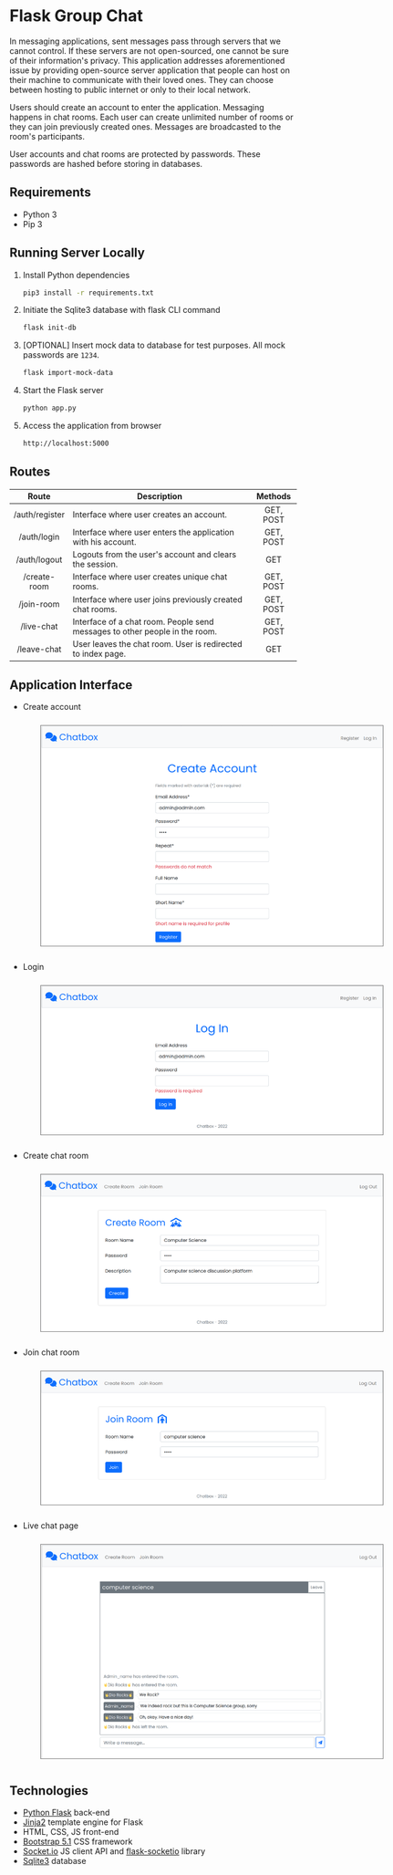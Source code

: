 # Flask Group Chat

In messaging applications, sent messages pass through servers that we cannot control. If these servers are not open-sourced, one cannot be sure of their information's privacy. This application addresses aforementioned issue by providing open-source server application that people can host on their machine to communicate with their loved ones. They can choose between hosting to public internet or only to their local network.

Users should create an account to enter the application. Messaging happens in chat rooms. Each user can create unlimited number of rooms or they can join previously created ones. Messages are broadcasted to the room's participants. 

User accounts and chat rooms are protected by passwords. These passwords are hashed before storing in databases.

## Requirements

* Python 3
* Pip 3

## Running Server Locally

1. Install Python dependencies
    ```sh
    pip3 install -r requirements.txt
    ```
1. Initiate the Sqlite3 database with flask CLI command
    ```sh
    flask init-db
    ```
1. [OPTIONAL] Insert mock data to database for test purposes. All mock passwords are `1234`.
    ```sh
    flask import-mock-data
    ```
1. Start the Flask server
    ```sh
    python app.py
    ```
1. Access the application from browser
    ```sh
    http://localhost:5000
    ```

## Routes

| Route | Description | Methods |
|:---:|---|:---:|
| /auth/register | Interface where user creates an account. | GET, POST |
| /auth/login | Interface where user enters the application with his account. | GET, POST |
| /auth/logout | Logouts from the user's account and clears the session. | GET |
| /create-room | Interface where user creates unique chat rooms. | GET, POST |
| /join-room | Interface where user joins previously created chat rooms. | GET, POST |
| /live-chat | Interface of a chat room. People send messages to other people in the room. | GET, POST |
| /leave-chat | User leaves the chat room. User is redirected to index page. | GET |

## Application Interface

* Create account

    <img src="images/register.png"
             alt="An interface to register to the website."
             style="margin: 10px 30px; max-width: 600px; border: 1px solid grey;" />

* Login

    <img src="images/login.png"
         alt="An interface to login with registered account."
         style="margin: 10px 30px; max-width: 600px; border: 1px solid grey;" />

* Create chat room

    <img src="images/create_room.png"
         alt="An interface to create unique chat room."
         style="margin: 10px 30px; max-width: 600px; border: 1px solid grey;" />

* Join chat room

    <img src="images/join_room.png"
         alt="An interface to join previously created rooms."
         style="margin: 10px 30px; max-width: 600px; border: 1px solid grey;" />

* Live chat page

    <img src="images/live_chat.png"
         alt="An interface to message with others in the room."
         style="margin: 10px 30px; max-width: 600px; border: 1px solid grey;" />

## Technologies

* [Python Flask](https://flask.palletsprojects.com/en/2.1.x/quickstart/) back-end
* [Jinja2](https://jinja.palletsprojects.com/en/3.1.x/templates/) template engine for Flask
* HTML, CSS, JS front-end
* [Bootstrap 5.1](https://getbootstrap.com/docs/5.1/getting-started/introduction/) CSS framework
* [Socket.io](https://socket.io/docs/v4/client-api/) JS client API and [flask-socketio](https://flask-socketio.readthedocs.io/en/latest/getting_started.html) library
* [Sqlite3](https://www.sqlite.org/about.html) database
